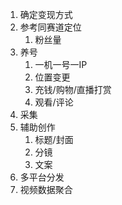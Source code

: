 1. 确定变现方式
2. 参考同赛道定位
   1. 粉丝量
3. 养号
   1. 一机一号一IP
   2. 位置变更
   3. 充钱/购物/直播打赏
   4. 观看/评论
4. 采集
5. 辅助创作
   1. 标题/封面
   2. 分镜
   3. 文案
6. 多平台分发
7. 视频数据聚合